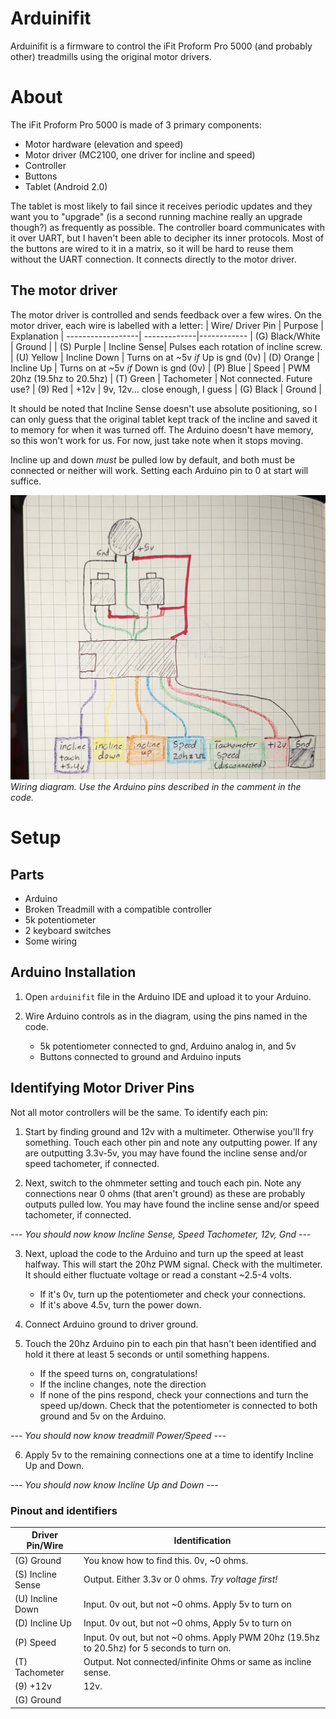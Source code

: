 # Arduinifit
Arduinifit is a firmware to control the iFit Proform Pro 5000 (and probably other) treadmills using the original motor drivers. 

# About
The iFit Proform Pro 5000 is made of 3 primary components:
- Motor hardware (elevation and speed) 
- Motor driver (MC2100, one driver for incline and speed)
- Controller
- Buttons
- Tablet (Android 2.0)

The tablet is most likely to fail since it receives periodic updates and they want you to "upgrade" (is a second running machine really an upgrade though?) as frequently as possible. The controller board communicates with it over UART, but I haven't been able to decipher its inner protocols. Most of the buttons are wired to it in a matrix, so it will be hard to reuse them without the UART connection. It connects directly to the motor driver. 

## The motor driver
The motor driver is controlled and sends feedback over a few wires. On the motor driver, each wire is labelled with a letter: 
| Wire/ Driver Pin          | Purpose      | Explanation
| ------------------| -------------|------------
| (G) Black/White   | Ground       | 
| (S) Purple        | Incline Sense| Pulses each rotation of incline screw.  
| (U) Yellow        | Incline Down | Turns on at ~5v *if* Up is gnd (0v)
| (D) Orange        | Incline Up   | Turns on at ~5v *if* Down is gnd (0v)
| (P) Blue          | Speed        | PWM 20hz (19.5hz to 20.5hz)
| (T) Green         | Tachometer   | Not connected. Future use?
| (9) Red           | +12v         | 9v, 12v... close enough, I guess
| (G) Black         | Ground       | 


It should be noted that Incline Sense doesn't use absolute positioning, so I can only guess that the original tablet kept track of the incline and saved it to memory for when it was turned off. The Arduino doesn't have memory, so this won't work for us. For now, just take note when it stops moving. 

Incline up and down *must* be pulled low by default, and both must be connected or neither will work. Setting each Arduino pin to 0 at start will suffice. 

![sketch of wiring, color accurate](images/wiring.jpg)
*Wiring diagram. Use the Arduino pins described in the comment in the code.*

# Setup
## Parts
- Arduino
- Broken Treadmill with a compatible controller
- 5k potentiometer
- 2 keyboard switches
- Some wiring

## Arduino Installation

1. Open `arduinifit` file in the Arduino IDE and upload it to your Arduino.

2. Wire Arduino controls as in the diagram, using the pins named in the code.
    - 5k potentiometer connected to gnd, Arduino analog in, and 5v
    - Buttons connected to ground and Arduino inputs

## Identifying Motor Driver Pins
Not all motor controllers will be the same. To identify each pin:
1. Start by finding ground and 12v with a multimeter. Otherwise you'll fry something. Touch each other pin and note any outputting power. If any are outputting 3.3v-5v, you may have found the incline sense and/or speed tachometer, if connected.

2. Next, switch to the ohmmeter setting and touch each pin. Note any connections near 0 ohms (that aren't ground) as these are probably outputs pulled low. You may have found the incline sense and/or speed tachometer, if connected. 

*--- You should now know Incline Sense, Speed Tachometer, 12v, Gnd ---*

3. Next, upload the code to the Arduino and turn up the speed at least halfway. This will start the 20hz PWM signal. Check with the multimeter. It should either fluctuate voltage or read a constant ~2.5-4 volts. 
    - If it's 0v, turn up the potentiometer and check your connections. 
    - If it's above 4.5v, turn the power down. 

4. Connect Arduino ground to driver ground. 

5. Touch the 20hz Arduino pin to each pin that hasn't been identified and hold it there at least 5 seconds or until something happens.
    - If the speed turns on, congratulations! 
    - If the incline changes, note the direction
    - If none of the pins respond, check your connections and turn the speed up/down. Check that the potentiometer is connected to both ground and 5v on the Arduino. 

*--- You should now know treadmill Power/Speed ---*

6. Apply 5v to the remaining connections one at a time to identify Incline Up and Down. 

*--- You should now know Incline Up and Down ---*

### Pinout and identifiers

| Driver Pin/Wire  | Identification
| -----------------|---------------
| (G) Ground       | You know how to find this. 0v, ~0 ohms.
| (S) Incline Sense| Output. Either 3.3v or 0 ohms. *Try voltage first!*
| (U) Incline Down | Input. 0v out, but not ~0 ohms. Apply 5v to turn on
| (D) Incline Up   | Input. 0v out, but not ~0 ohms, Apply 5v to turn on
| (P) Speed        | Input. 0v out, but not ~0 ohms. Apply PWM 20hz (19.5hz to 20.5hz) for 5 seconds to turn on.
| (T) Tachometer   | Output. Not connected/infinite Ohms or same as incline sense.
| (9) +12v         | 12v. 
| (G) Ground       | 